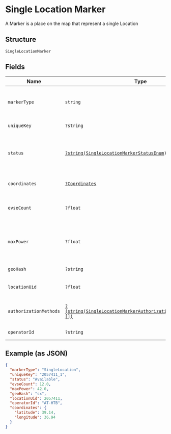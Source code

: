 
# Single Location Marker

A Marker is a place on the map that represent a single Location

## Structure

`SingleLocationMarker`

## Fields

| Name | Type | Tags | Description | Getter | Setter |
|  --- | --- | --- | --- | --- | --- |
| `markerType` | `string` | Required | Identifies the marker type. If it’s a `SingleLocationMarker`, then the value is `SingleLocation` | getMarkerType(): string | setMarkerType(string markerType): void |
| `uniqueKey` | `?string` | Optional | Uniquely identifies the marker object | getUniqueKey(): ?string | setUniqueKey(?string uniqueKey): void |
| `status` | [`?string(SingleLocationMarkerStatusEnum)`](../../doc/models/single-location-marker-status-enum.md) | Optional | Minimum of all status values in the Marker, e.g. if at least one Evse in the Marker is available, the value will be available | getStatus(): ?string | setStatus(?string status): void |
| `coordinates` | [`?Coordinates`](../../doc/models/coordinates.md) | Optional | Coordinates of the Shell Recharge Site Location | getCoordinates(): ?Coordinates | setCoordinates(?Coordinates coordinates): void |
| `evseCount` | `?float` | Optional | Total number of Evse units in Locations that this Marker represents | getEvseCount(): ?float | setEvseCount(?float evseCount): void |
| `maxPower` | `?float` | Optional | Maximum power in kW across all locations grouped in this marker (disregarding availability) | getMaxPower(): ?float | setMaxPower(?float maxPower): void |
| `geoHash` | `?string` | Optional | GeoHash of marker coordinates | getGeoHash(): ?string | setGeoHash(?string geoHash): void |
| `locationUid` | `?float` | Optional | Unique ID of the Location this Marker represents | getLocationUid(): ?float | setLocationUid(?float locationUid): void |
| `authorizationMethods` | [`?(string(SingleLocationMarkerAuthorizationMethodsItemsEnum)[])`](../../doc/models/single-location-marker-authorization-methods-items-enum.md) | Optional | Methods that can be used to Authorize sessions on this EVSE | getAuthorizationMethods(): ?array | setAuthorizationMethods(?array authorizationMethods): void |
| `operatorId` | `?string` | Optional | Unique Id of the operator | getOperatorId(): ?string | setOperatorId(?string operatorId): void |

## Example (as JSON)

```json
{
  "markerType": "SingleLocation",
  "uniqueKey": "2057411_1",
  "status": "Available",
  "evseCount": 12.0,
  "maxPower": 42.0,
  "geoHash": "sx",
  "locationUid": 2057411,
  "operatorId": "AT-HTB",
  "coordinates": {
    "latitude": 39.14,
    "longitude": 36.94
  }
}
```

